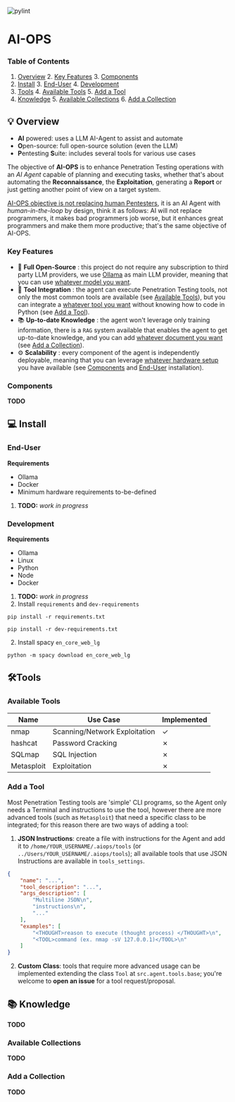 ![pylint](https://img.shields.io/badge/PyLint-7.10-orange?logo=python&logoColor=white)

# AI-OPS

### Table of Contents
1. [Overview](#-overview)
   2. [Key Features](#key-features)
   3. [Components](#components)
2. [Install](#-install)
   3. [End-User](#end-user)
   4. [Development](#development)
3. [Tools](#tools)
   4. [Available Tools](#available-tools)
   5. [Add a Tool](#add-a-tool)
4. [Knowledge](#-knowledge-)
   5. [Available Collections](#available-collections)
   6. [Add a Collection](#add-a-collection)

## 💡 Overview

- **AI** powered: uses a LLM AI-Agent to assist and automate
- **O**pen-source: full open-source solution (even the LLM)
- **P**entesting **S**uite: includes several tools for various use cases


The objective of **AI-OPS** is to enhance Penetration Testing operations with an *AI Agent*
capable of planning and executing tasks, whether that's about automating the **Reconnaissance**,
the **Exploitation**, generating a **Report** or just getting another point of view on a target system.

<ins>AI-OPS objective is not replacing human Pentesters</ins>, it is an AI Agent with *human-in-the-loop*
by design, think it as follows: AI will not replace programmers, it makes bad programmers job worse, but 
it enhances great programmers and make them more productive; that's the same objective of AI-OPS.


### Key Features

- 🎁 **Full Open-Source** : this project do not require any subscription to third party LLM providers, we use 
[Ollama](https://github.com/ollama/ollama) as main LLM provider, meaning that you can use <ins>whatever model you 
want</ins>.
- 🔧 **Tool Integration** : the agent can execute Penetration Testing tools, not only the most common tools are 
available (see [Available Tools](#available-tools)), but you can integrate a <ins>whatever tool you want</ins> without 
knowing how to code in Python (see [Add a Tool](#add-a-tool)).
- 📚 **Up-to-date Knowledge** : the agent won't leverage only training information, there is a `RAG` system available 
that enables the agent to get up-to-date knowledge, and you can add <ins>whatever document you want</ins> (see 
[Add a Collection](#add-a-collection)).
- ⚙️ **Scalability** : every component of the agent is independently deployable, meaning that you can leverage <ins>
whatever hardware setup</ins> you have available (see [Components](#components) and [End-User](#end-user) installation).


### Components
**TODO**


## 💻 Install

### End-User
**Requirements**
- Ollama
- Docker
- Minimum hardware requirements to-be-defined


1. **TODO:** *work in progress*

### Development

**Requirements**
- Ollama
- Linux
- Python
- Node
- Docker

1. **TODO:** *work in progress*
2. Install `requirements` and `dev-requirements`
```
pip install -r requirements.txt
```
```
pip install -r dev-requirements.txt
```
2. Install spacy `en_core_web_lg`
```
python -m spacy download en_core_web_lg
```

## 🛠️Tools

### Available Tools

| Name        | Use Case                         | Implemented         |
|-------------|----------------------------------|---------------------|
| nmap        | Scanning/Network Exploitation    | &check;             |
| hashcat     | Password Cracking                | &cross;             |
| SQLmap      | SQL Injection                    | &cross;             | 
| Metasploit  | Exploitation                     | &cross;             |

### Add a Tool

Most Penetration Testing tools are 'simple' CLI programs, so the Agent only needs a Terminal and 
instructions to use the tool, however there are more advanced tools (such as `Metasploit`) that 
need a specific class to be integrated; for this reason there are two ways of adding a tool:
1. **JSON Instructions**: create a file with instructions for the Agent and add it to 
`/home/YOUR_USERNAME/.aiops/tools` (or `../Users/YOUR_USERNAME/.aiops/tools`); all available tools 
that use JSON Instructions are available in `tools_settings`.
```json
{
    "name": "...",
    "tool_description": "...",
    "args_description": [
        "Multiline JSON\n",
        "instructions\n",
        "..."
    ],
    "examples": [
        "<THOUGHT>reason to execute (thought process) </THOUGHT>\n",
        "<TOOL>command (ex. nmap -sV 127.0.0.1)</TOOL>\n"
    ]
}
```

2. **Custom Class**: tools that require more advanced usage can be implemented extending the class
`Tool` at `src.agent.tools.base`; you're welcome to **open an issue** for a tool request/proposal.


## 📚 Knowledge 

**TODO**

### Available Collections

**TODO**


### Add a Collection

**TODO**
